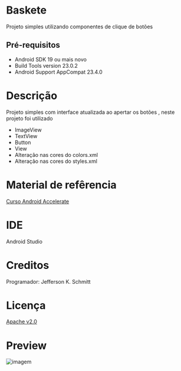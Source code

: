 # Baskete
Projeto simples utilizando componentes de clique de botões

Pré-requisitos
--------------
- Android SDK 19 ou mais novo
- Build Tools version 23.0.2
- Android Support AppCompat 23.4.0

Descrição
=========

Projeto simples com interface atualizada ao apertar os botões , neste projeto foi utilizado
- ImageView
- TextView 
- Button
- View
- Alteração nas cores do colors.xml
- Alteração nas cores do styles.xml

Material de refêrencia
======================

[Curso Android Accelerate](http://androidaccelerate.com.br/)

IDE
====

Android Studio

Creditos
=========

Programador: Jefferson K. Schmitt

Licença
========

[Apache v2.0](http://www.apache.org/licenses/LICENSE-2.0.html)



Preview
=======
![imagem](http://i.imgur.com/ss7pksz.png)


